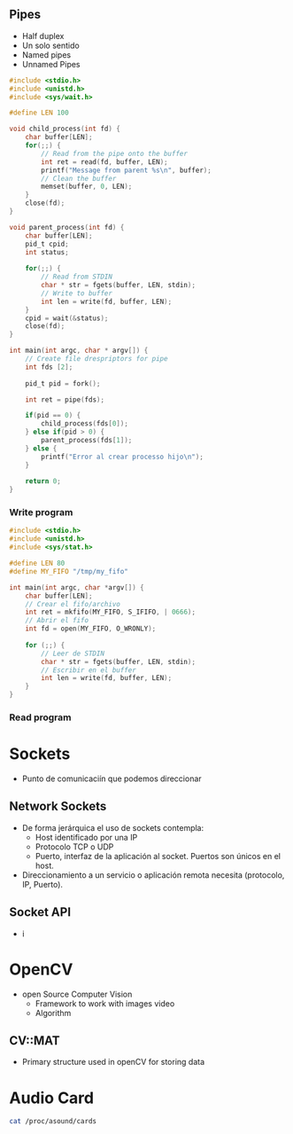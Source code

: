 ## Pipes
- Half duplex
- Un solo sentido
- Named pipes
- Unnamed Pipes

```C
#include <stdio.h>
#include <unistd.h>
#include <sys/wait.h>

#define LEN 100

void child_process(int fd) {
	char buffer[LEN];
	for(;;) {
		// Read from the pipe onto the buffer
		int ret = read(fd, buffer, LEN);
		printf("Message from parent %s\n", buffer);
		// Clean the buffer
		memset(buffer, 0, LEN);
	}
	close(fd);
}

void parent_process(int fd) {
	char buffer[LEN];
	pid_t cpid;
	int status;
	
	for(;;) {
		// Read from STDIN
		char * str = fgets(buffer, LEN, stdin);
		// Write to buffer
		int len = write(fd, buffer, LEN);
	}
	cpid = wait(&status);
	close(fd);
}

int main(int argc, char * argv[]) {
	// Create file drespriptors for pipe
	int fds [2]; 
	
	pid_t pid = fork();

	int ret = pipe(fds);

	if(pid == 0) {
		child_process(fds[0]);
	} else if(pid > 0) {
		parent_process(fds[1]);
	} else {
		printf("Error al crear processo hijo\n");
	}
	
	return 0;
}
```

### Write program
```c
#include <stdio.h>
#include <unistd.h>
#include <sys/stat.h>

#define LEN 80
#define MY_FIFO "/tmp/my_fifo"

int main(int argc, char *argv[]) {
	char buffer[LEN];
	// Crear el fifo/archivo
	int ret = mkfifo(MY_FIFO, S_IFIFO, | 0666);
	// Abrir el fifo
	int fd = open(MY_FIFO, O_WRONLY);
	
	for (;;) {
		// Leer de STDIN
		char * str = fgets(buffer, LEN, stdin);
		// Escribir en el buffer
		int len = write(fd, buffer, LEN);
	}
}
```
### Read program

# Sockets
- Punto de comunicaciín que podemos direccionar 
## Network Sockets
- De forma jerárquica el uso de sockets contempla:
	- Host identificado por una IP
	- Protocolo TCP o UDP
	- Puerto, interfaz de la aplicación al socket. Puertos son únicos en el host.
- Direccionamiento a un servicio o aplicación remota necesita (protocolo, IP, Puerto).
## Socket API
- i


# OpenCV
- open Source Computer Vision
	- Framework to work with images video
	- Algorithm
## CV::MAT
- Primary structure used in openCV for storing data

# Audio Card
``` bash
cat /proc/asound/cards

```